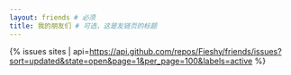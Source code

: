 ```yaml
---
layout: friends # 必须
title: 我的朋友们 # 可选，这是友链页的标题
---
```


{% issues sites | api=https://api.github.com/repos/Fieshy/friends/issues?sort=updated&state=open&page=1&per_page=100&labels=active %}
